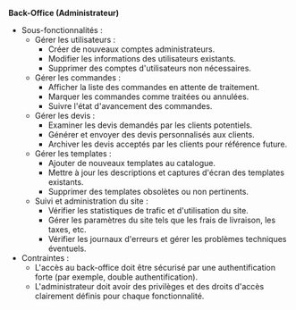 **Back-Office (Administrateur)**

* Sous-fonctionnalités :
  * Gérer les utilisateurs :
    * Créer de nouveaux comptes administrateurs.
    * Modifier les informations des utilisateurs existants.
    * Supprimer des comptes d'utilisateurs non nécessaires.
  * Gérer les commandes :
    * Afficher la liste des commandes en attente de traitement.
    * Marquer les commandes comme traitées ou annulées.
    * Suivre l'état d'avancement des commandes.
  * Gérer les devis :
    * Examiner les devis demandés par les clients potentiels.
    * Générer et envoyer des devis personnalisés aux clients.
    * Archiver les devis acceptés par les clients pour référence future.
  * Gérer les templates :
    * Ajouter de nouveaux templates au catalogue.
    * Mettre à jour les descriptions et captures d'écran des templates existants.
    * Supprimer des templates obsolètes ou non pertinents.
  * Suivi et administration du site :
    * Vérifier les statistiques de trafic et d'utilisation du site.
    * Gérer les paramètres du site tels que les frais de livraison, les taxes, etc.
    * Vérifier les journaux d'erreurs et gérer les problèmes techniques éventuels.
* Contraintes :
  * L'accès au back-office doit être sécurisé par une authentification forte (par exemple, double authentification).
  * L'administrateur doit avoir des privilèges et des droits d'accès clairement définis pour chaque fonctionnalité.
